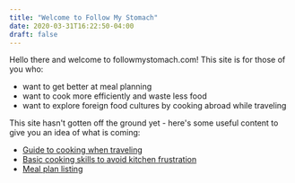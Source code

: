 ```yaml
---
title: "Welcome to Follow My Stomach"
date: 2020-03-31T16:22:50-04:00
draft: false
---
```


Hello there and welcome to followmystomach.com! This site is for those of you who:

+ want to get better at meal planning
+ want to cook more efficiently and waste less food
+ want to explore foreign food cultures by cooking abroad while traveling

This site hasn't gotten off the ground yet - here's some useful content to give you an idea of what is coming:

+ [Guide to cooking when traveling](travel/guide)
+ [Basic cooking skills to avoid kitchen frustration](skills/preparation)
+ [Meal plan listing](meal-plans/by-date)

